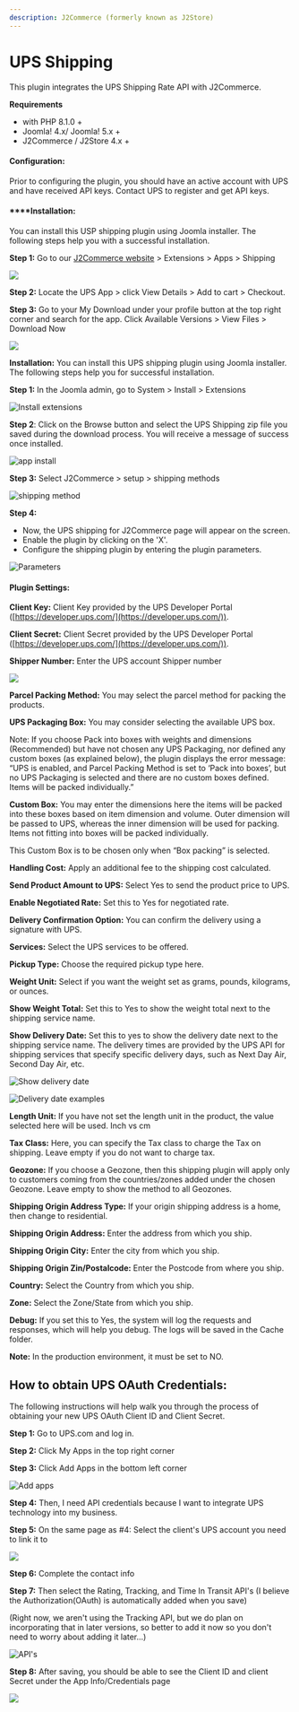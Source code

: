 ```yaml
---
description: J2Commerce (formerly known as J2Store)
---
```


# UPS Shipping

This plugin integrates the UPS Shipping Rate API with J2Commerce.

**Requirements**

- with PHP 8.1.0 +
- Joomla! 4.x/ Joomla! 5.x +
- J2Commerce / J2Store 4.x +**‌**

#### **Configuration:**

Prior to configuring the plugin, you should have an active account with UPS and have received API keys. Contact UPS to register and get API keys.

#### **‌**Installation:

You can install this USP shipping plugin using Joomla installer. The following steps help you with a successful installation.

‌**Step 1:** Go to our [J2Commerce website](https://www.j2commerce.com/) > Extensions > Apps > Shipping

![](/img/ups-purchase.webp)

**Step 2:** Locate the UPS App > click View Details > Add to cart > Checkout.&#x20;

**Step 3:** Go to your My Download under your profile button at the top right corner and search for the app. Click Available Versions > View Files > Download Now

![](/img/ups-download.webp)

**Installation:** You can install this UPS shipping plugin using Joomla installer. The following steps help you for successful installation.

**Step 1:** In the Joomla admin, go to System > Install > Extensions

![Install extensions](<../../assets/app install1 (1) (1).webp>)

**Step 2**: Click on the Browse button and select the UPS Shipping zip file you saved during the download process. You will receive a message of success once installed.

![app install](../../assets/ups-download.webp)

**Step 3:** Select J2Commerce > setup > shipping methods

![shipping method](<../../assets/ups-setup-shipping (2).webp>)

**Step 4:**

- Now, the UPS shipping for J2Commerce page will appear on the screen.
- Enable the plugin by clicking on the 'X'.
- Configure the shipping plugin by entering the plugin parameters.

![Parameters](../../assets/ups-perameters2.webp)

#### Plugin Settings:

**Client Key:** Client Key provided by the UPS Developer Portal ([https://developer.ups.com/](https://developer.ups.com/)).

**Client Secret:** Client Secret provided by the UPS Developer Portal  ([https://developer.ups.com/](https://developer.ups.com/)).

‌**Shipper Number:** Enter the UPS account Shipper number

![](<../../assets/ups-perameters1 (1).webp>)

‌**Parcel Packing Method:** You may select the parcel method for packing the products.

‌**UPS Packaging Box:** You may consider selecting the available UPS box.

Note: If you choose Pack into boxes with weights and dimensions (Recommended) but have not chosen any UPS Packaging, nor defined any custom boxes (as explained below), the plugin displays the error message: “UPS is enabled, and Parcel Packing Method is set to ‘Pack into boxes’, but no UPS Packaging is selected and there are no custom boxes defined. Items will be packed individually.”

‌**Custom Box:** You may enter the dimensions here the items will be packed into these boxes based on item dimension and volume. Outer dimension will be passed to UPS, whereas the inner dimension will be used for packing. Items not fitting into boxes will be packed individually.

This Custom Box is to be chosen only when “Box packing” is selected.

‌**Handling Cost:** Apply an additional fee to the shipping cost calculated.

‌**Send Product Amount to UPS:** Select Yes to send the product price to UPS.

‌‌**Enable Negotiated Rate:** Set this to Yes for negotiated rate.

‌**Delivery Confirmation Option:** You can confirm the delivery using a signature with UPS.

‌**Services:** Select the UPS services to be offered.

‌**Pickup Type:** Choose the required pickup type here.‌

‌**Weight Unit:** Select if you want the weight set as grams, pounds, kilograms, or ounces.

‌**Show Weight Total:** Set this to Yes to show the weight total next to the shipping service name.

**Show Delivery Date:** Set this to yes to show the delivery date next to the shipping service name. The delivery times are provided by the UPS API for shipping services that specify specific delivery days, such as Next Day Air, Second Day Air, etc.

![Show delivery date](../../assets/ups-perameters4.webp)

![Delivery date examples](<../../assets/ups-perameters5 (2).webp>)

‌**Length Unit:** If you have not set the length unit in the product, the value selected here will be used. Inch vs cm

**Tax Class:** Here, you can specify the Tax class to charge the Tax on shipping. Leave empty if you do not want to charge tax.

‌**Geozone:** If you choose a Geozone, then this shipping plugin will apply only to customers coming from the countries/zones added under the chosen Geozone. Leave empty to show the method to all Geozones.

**Shipping Origin Address Type:** If your origin shipping address is a home, then change to residential.

‌‌**Shipping Origin Address:** Enter the address from which you ship.

‌**Shipping Origin City:** Enter the city from which you ship.

‌**Shipping Origin Zin/Postalcode:** Enter the Postcode from where you ship.

‌**Country:** Select the Country from which you ship.

**‌Zone:** Select the Zone/State from which you ship.

**Debug:** If you set this to Yes, the system will log the requests and responses, which will help you debug. The logs will be saved in the Cache folder.

**Note:** In the production environment, it must be set to NO.

## How to obtain UPS OAuth Credentials:

The following instructions will help walk you through the process of obtaining your new UPS OAuth Client ID and Client Secret.&#x20;

**Step 1:** Go to UPS.com and log in.

**Step 2:** Click My Apps in the top right corner

**Step 3:** Click Add Apps in the bottom left corner

![Add apps](../../assets/ups-add-apps.webp)

**Step 4:** Then, I need API credentials because I want to integrate UPS technology into my business.

**Step 5:** On the same page as #4: Select the client's UPS account you need to link it to

![](../../assets/ups-add-account.webp)

**Step 6:** Complete the contact info

**Step 7:** Then select the Rating, Tracking, and Time In Transit API's (I believe the Authorization(OAuth) is automatically added when you save)

(Right now, we aren't using the Tracking API, but we do plan on incorporating that in later versions, so better to add it now so you don't need to worry about adding it later...)

![API's](../../assets/ups-api.webp)

**Step 8:** After saving, you should be able to see the Client ID and client Secret under the App Info/Credentials page

![](../../assets/ups-approval.webp)
